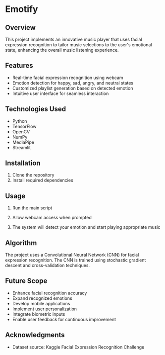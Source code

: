 # Emotify

## Overview
This project implements an innovative music player that uses facial expression recognition to tailor music selections to the user's emotional state, enhancing the overall music listening experience.

## Features
- Real-time facial expression recognition using webcam
- Emotion detection for happy, sad, angry, and neutral states
- Customized playlist generation based on detected emotion
- Intuitive user interface for seamless interaction

## Technologies Used
- Python
- TensorFlow
- OpenCV
- NumPy
- MediaPipe
- Streamlit

## Installation
1. Clone the repository
2.  Install required dependencies

## Usage
1. Run the main script

2. Allow webcam access when prompted
3. The system will detect your emotion and start playing appropriate music

## Algorithm
The project uses a Convolutional Neural Network (CNN) for facial expression recognition. The CNN is trained using stochastic gradient descent and cross-validation techniques.

## Future Scope
- Enhance facial recognition accuracy
- Expand recognized emotions
- Develop mobile applications
- Implement user personalization
- Integrate biometric inputs
- Enable user feedback for continuous improvement

## Acknowledgments
- Dataset source: Kaggle Facial Expression Recognition Challenge

